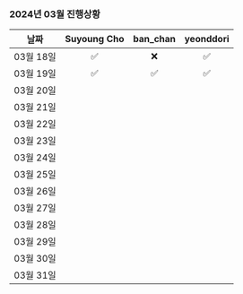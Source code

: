 ### 2024년 03월 진행상황
| 날짜 | Suyoung Cho | ban_chan | yeonddori |
|:---:|:---:|:---:|:---:|
| 03월 18일 | ✅ | ❌ | ✅ |
| 03월 19일 | ✅ | ✅ | ✅ |
| 03월 20일 | | | |
| 03월 21일 | | | |
| 03월 22일 | | | |
| 03월 23일 | | | |
| 03월 24일 | | | |
| 03월 25일 | | | |
| 03월 26일 | | | |
| 03월 27일 | | | |
| 03월 28일 | | | |
| 03월 29일 | | | |
| 03월 30일 | | | |
| 03월 31일 | | | |
